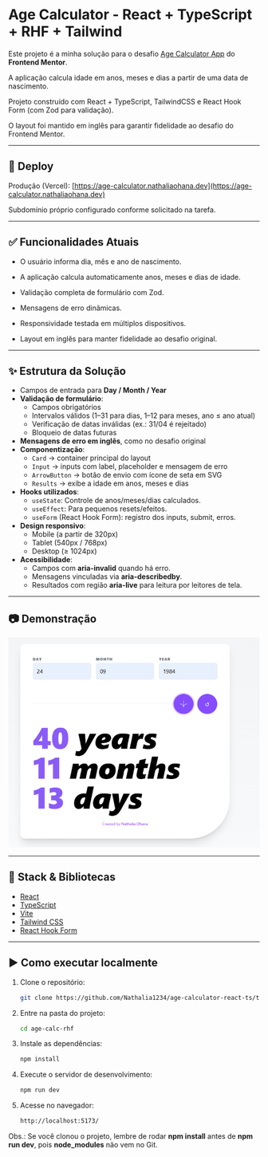 # Age Calculator - React + TypeScript + RHF + Tailwind

Este projeto é a minha solução para o desafio [Age Calculator App](https://www.frontendmentor.io/challenges/age-calculator-app-dF9DFFpj-Q) do **Frontend Mentor**.

A aplicação calcula idade em anos, meses e dias a partir de uma data de nascimento.

Projeto construído com React + TypeScript, TailwindCSS e React Hook Form (com Zod para validação).

O layout foi mantido em inglês para garantir fidelidade ao desafio do Frontend Mentor.

---

## 🔗 Deploy

Produção (Vercel): [https://age-calculator.nathaliaohana.dev](https://age-calculator.nathaliaohana.dev)

Subdomínio próprio configurado conforme solicitado na tarefa.

---

## ✅ Funcionalidades Atuais

- O usuário informa dia, mês e ano de nascimento.

- A aplicação calcula automaticamente anos, meses e dias de idade.

- Validação completa de formulário com Zod.

- Mensagens de erro dinâmicas.

- Responsividade testada em múltiplos dispositivos.

- Layout em inglês para manter fidelidade ao desafio original.

---

## ✨ Estrutura da Solução

- Campos de entrada para **Day / Month / Year**
- **Validação de formulário**:
  - Campos obrigatórios
  - Intervalos válidos (1–31 para dias, 1–12 para meses, ano ≤ ano atual)
  - Verificação de datas inválidas (ex.: 31/04 é rejeitado)
  - Bloqueio de datas futuras
- **Mensagens de erro em inglês**, como no desafio original
- **Componentização**:
  - `Card` → container principal do layout
  - `Input` → inputs com label, placeholder e mensagem de erro
  - `ArrowButton` → botão de envio com ícone de seta em SVG
  - `Results` → exibe a idade em anos, meses e dias
- **Hooks utilizados**:
  - `useState`: Controle de anos/meses/dias calculados.
  - `useEffect`: Para pequenos resets/efeitos.
  - `useForm` (React Hook Form): registro dos inputs, submit, erros.
- **Design responsivo**:
  - Mobile (a partir de 320px)
  - Tablet (540px / 768px)
  - Desktop (≥ 1024px)
- **Acessibilidade**:
  - Campos com **aria-invalid** quando há erro.
  - Mensagens vinculadas via **aria-describedby**.
  - Resultados com região **aria-live** para leitura por leitores de tela.

---

## 📷 Demonstração

![Preview do layout](/age-calc-rhf/src/assets/images/Layout.png)

---

## 🚀 Stack & Bibliotecas

- [React](https://react.dev/)
- [TypeScript](https://www.typescriptlang.org/)
- [Vite](https://vitejs.dev/)
- [Tailwind CSS](https://tailwindcss.com/)
- [React Hook Form](https://react-hook-form.com/)

---

## ▶️ Como executar localmente

1. Clone o repositório:

   ```bash
   git clone https://github.com/Nathalia1234/age-calculator-react-ts/tree/main/age-calc-rhf
   ```

2. Entre na pasta do projeto:

   ```bash
   cd age-calc-rhf
   ```

3. Instale as dependências:

   ```bash
   npm install
   ```

4. Execute o servidor de desenvolvimento:

   ```bash
   npm run dev
   ```

5. Acesse no navegador:

   ```bash
   http://localhost:5173/
   ```

Obs.: Se você clonou o projeto, lembre de rodar **npm install** antes de **npm run dev**, pois **node_modules** não vem no Git.
